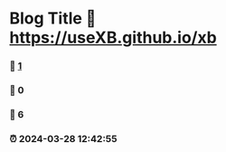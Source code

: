 # Blog Title :link: https://useXB.github.io/xb 
### :page_facing_up: [1](https://useXB.github.io/xb/tag.html) 
### :speech_balloon: 0 
### :hibiscus: 6 
### :alarm_clock: 2024-03-28 12:42:55 
